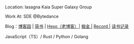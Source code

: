 Location: lasagna Kaia Super Galaxy Group

Work At: SDE @Bytedance

Blog：[博客园](https://www.cnblogs.com/srtain/)  | [简书](https://www.jianshu.com/u/9bcfe3ec3d23) |  [Hexo（老博客）](https://srtian96.gitee.io/blog/)|  [掘金  |](https://juejin.cn/user/2647279729648551)  [Record  |](https://github.com/srtian/Record)  [读书记录](https://www.notion.so/a55c12708dbe42969b7052a6fe9f35c2)

JavaScript（TS）/ Rust / Python / Golang
